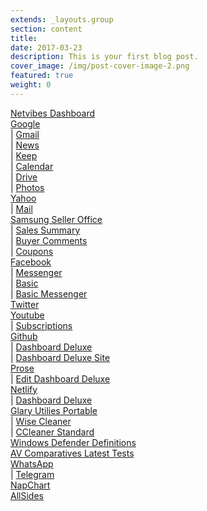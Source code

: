 ```yaml
---
extends: _layouts.group
section: content
title:
date: 2017-03-23
description: This is your first blog post.
cover_image: /img/post-cover-image-2.png
featured: true
weight: 0
---
```

<div class="grid grid-cols-1 xl:grid-cols-2">
    <div>
        <a href="https://www.netvibes.com/dashboard">Netvibes Dashboard</a>
    </div>
    <div>
        <a href="http://google.com">Google</a>
        <div class="sm:inline-block"> | <a href="http://gmail.com">Gmail</a></div>
        <div class="sm:inline-block"> | <a href="http://news.google.com/?hl=en-PH&amp;gl=PH&amp;ceid=PH:en">News</a></div>
        <div class="sm:inline-block"> | <a href="http://keep.google.com/">Keep</a></div>
        <div class="sm:inline-block"> | <a href="http://calendar.google.com">Calendar</a></div>
        <div class="sm:inline-block"> | <a href="http://drive.google.com">Drive</a></div>
        <div class="sm:inline-block"> | <a href="http://photos.google.com">Photos</a></div>
    </div>
    <div>
        <a href="http://yahoo.com">Yahoo</a>
        <div class="sm:inline-block"> | <a href="http://mail.yahoo.com">Mail</a></div>
    </div>
    <div>
        <a href="http://seller.samsungapps.com">Samsung Seller Office</a>
        <div class="sm:inline-block"> | <a href="http://seller.samsungapps.com/accounting/accountingList.as">Sales Summary</a></div>
        <div class="sm:inline-block"> | <a href="http://seller.samsungapps.com/comment/getCommentList.as">Buyer Comments</a></div>
        <div class="sm:inline-block"> | <a href="http://seller.samsungapps.com/product/promotion/promotioncoupon.as">Coupons</a></div>
    </div>
    <div>
        <a href="https://facebook.com/">Facebook</a>
        <div class="sm:inline-block"> | <a href="https://facebook.com/messages">Messenger</a></div>
        <div class="sm:inline-block"> | <a href="http://mbasic.facebook.com">Basic</a></div>
        <div class="sm:inline-block"> | <a
            href="https://mbasic.facebook.com/messages/?ref_component=mbasic_home_header&amp;ref_page=%2Fwap%2Fhome.php&amp;refid=8">Basic
            Messenger</a></div>
    </div>
    <div>
        <a href="https://twitter.com/home">Twitter</a>
    </div>
    <div>
        <a href="https://www.youtube.com/">Youtube</a>
        <div class="sm:inline-block"> | <a href="https://www.youtube.com/feed/subscriptions">Subscriptions</a></div>
    </div>
    <div>
        <a href="http://github.com">Github</a>
        <div class="sm:inline-block"> | <a href="http://github.com/dashboarddeluxe/">Dashboard Deluxe</a></div>
        <div class="sm:inline-block"> | <a href="http://github.com/dashboarddeluxe/dashboarddeluxe.github.io">Dashboard Deluxe Site</a></div>
    </div>
    <div>
        <a href="http://prose.io">Prose</a>
        <div class="sm:inline-block"> | <a href="http://prose.io/#dashboarddeluxe/dashboarddeluxe.github.io/edit/master/index.md">Edit Dashboard
            Deluxe</a></div>
    </div>
    <div>
        <a href="http://app.netlify.com/">Netlify</a>
        <div class="sm:inline-block"> | <a href="http://dashboarddeluxe.netlify.com">Dashboard Deluxe</a></div>
    </div>
    <div>
        <a href="http://download.glarysoft.com/guportable.zip">Glary Utilies Portable</a>
        <div class="sm:inline-block"> | <a href="https://www.wisecleaner.com/download.html">Wise Cleaner</a></div>
        <div class="sm:inline-block"> | <a href="https://www.ccleaner.com/ccleaner/download/standard">CCleaner Standard</a></div>
    </div>
    <div>
        <a href="https://www.microsoft.com/en-us/wdsi/definitions">Windows Defender Definitions</a>
    </div>
    <div>
        <a href="https://www.av-comparatives.org/latest-tests/">AV Comparatives Latest Tests</a>
    </div>
    <div>
        <a href="https://web.whatsapp.com/">WhatsApp</a>
        <div class="sm:inline-block"> | <a href="https://web.telegram.org/">Telegram</a></div>
    </div>
    <div>
        <a href="https://napchart.com/app">NapChart</a>
    </div>
    <div>
        <a href="https://www.allsides.com/unbiased-balanced-news">AllSides</a>
    </div>
</div>
